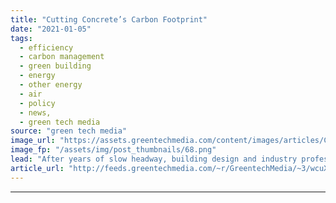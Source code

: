 ```yaml
---
title: "Cutting Concrete’s Carbon Footprint"
date: "2021-01-05"
tags: 
  - efficiency
  - carbon management
  - green building
  - energy
  - other energy
  - air
  - policy
  - news,
  - green tech media
source: "green tech media"
image_url: "https://assets.greentechmedia.com/content/images/articles/Cement_plant_XL.jpg"
image_fp: "/assets/img/post_thumbnails/68.png"
lead: "After years of slow headway, building design and industry professionals say sharp reductions in the climate impact of concrete are possible now. That is significant because cement, the critical glue that holds concrete together, is so carbon-intensiv ..."
article_url: "http://feeds.greentechmedia.com/~r/GreentechMedia/~3/wcuXvCdAuFY/cutting-concretes-carbon-footprint"
---
```


---
